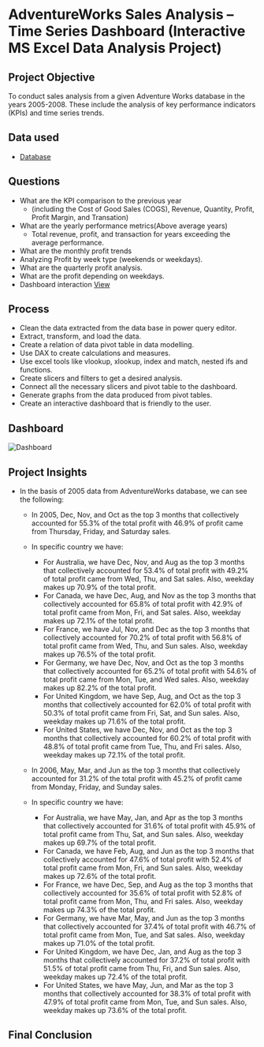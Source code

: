 #  AdventureWorks Sales Analysis – Time Series Dashboard (Interactive MS Excel Data Analysis Project)
## Project Objective
To conduct sales analysis from a given Adventure Works database in the years 2005-2008. These include the analysis of key performance indicators (KPIs) and time series trends.
## Data used
- <a href = "https://github.com/pagonzales/AdventureWorks_Sales_Analysis_TimeSeries_Dashboard/blob/main/AdventureWorks%20Database.xlsx">Database</a>
## Questions
- What are the KPI comparison to the previous year
  - (including the Cost of Good Sales (COGS), Revenue, Quantity, Profit, Profit Margin, and Transation)
- What are the yearly performance metrics(Above average years)
  - Total revenue, profit, and transaction for years exceeding the average performance.
- What are the monthly profit trends
- Analyzing Profit by week type (weekends or weekdays).
- What are the quarterly profit analysis.
- What are the profit depending on weekdays.
-	Dashboard interaction <a href = "https://github.com/pagonzales/AdventureWorks_Sales_Analysis_TimeSeries_Dashboard/blob/main/Dashboard.png">View</a>
## Process
-	Clean the data extracted from the data base in power query editor.
-	Extract, transform, and load the data.
-	Create a relation of data pivot table in data modelling.
-	Use DAX to create calculations and measures.
-	Use excel tools like vlookup, xlookup, index and match, nested ifs and functions.
-	Create slicers and filters to get a desired analysis.
- Connect all the necessary slicers and pivot table to the dashboard.
-	Generate graphs from the data produced from pivot tables.
- Create an interactive dashboard that is friendly to the user.
## Dashboard
![Dashboard](https://github.com/user-attachments/assets/16165f4c-d094-4123-95a3-154cedfecdeb)

## Project Insights
- In the basis of 2005 data from AdventureWorks database, we can see the following:
  - In 2005, Dec, Nov, and Oct as the top 3 months that collectively accounted for 55.3% of the total profit with 46.9% of profit came from Thursday, Friday, and Saturday sales.
  - In specific country we have:
    - For Australia, we have Dec, Nov, and Aug as the top 3 months that collectively accounted for 53.4% of total profit with 49.2% of total profit came from Wed, Thu, and Sat sales. Also, weekday makes up 70.9% of the total profit.
    - For Canada, we have Dec, Aug, and Nov as the top 3 months that collectively accounted for 65.8% of total profit with 42.9% of total profit came from Mon, Fri, and Sat sales. Also, weekday makes up 72.1% of the total profit.
    - For France, we have Jul, Nov, and Dec as the top 3 months that collectively accounted for 70.2% of total profit with 56.8% of total profit came from Wed, Thu, and Sun sales. Also, weekday makes up 76.5% of the total profit.
    - For Germany, we have Dec, Nov, and Oct as the top 3 months that collectively accounted for 65.2% of total profit with 54.6% of total profit came from Mon, Tue, and Wed sales. Also, weekday makes up 82.2% of the total profit.
    - For United Kingdom, we have Sep, Aug, and Oct as the top 3 months that collectively accounted for 62.0% of total profit with 50.3% of total profit came from Fri, Sat, and Sun sales. Also, weekday makes up 71.6% of the total profit.
    - For United States, we have Dec, Nov, and Oct as the top 3 months that collectively accounted for 60.2% of total profit with 48.8% of total profit came from Tue, Thu, and Fri sales. Also, weekday makes up 72.1% of the total profit.
      
  - In 2006, May, Mar, and Jun as the top 3 months that collectively accounted for 31.2% of the total profit with 45.2% of profit came from Monday, Friday, and Sunday sales.
  - In specific country we have:
    - For Australia, we have May, Jan, and Apr as the top 3 months that collectively accounted for 31.6% of total profit with 45.9% of total profit came from Thu, Sat, and Sun sales. Also, weekday makes up 69.7% of the total profit.
    - For Canada, we have Feb, Aug, and Jun as the top 3 months that collectively accounted for 47.6% of total profit with 52.4% of total profit came from Mon, Fri, and Sun sales. Also, weekday makes up 72.6% of the total profit.
    - For France, we have Dec, Sep, and Aug as the top 3 months that collectively accounted for 35.6% of total profit with 52.8% of total profit came from Mon, Thu, and Fri sales. Also, weekday makes up 74.3% of the total profit.
    - For Germany, we have Mar, May, and Jun as the top 3 months that collectively accounted for 37.4% of total profit with 46.7% of total profit came from Mon, Tue, and Sat sales. Also, weekday makes up 71.0% of the total profit.
    - For United Kingdom, we have Dec, Jan, and Aug as the top 3 months that collectively accounted for 37.2% of total profit with 51.5% of total profit came from Thu, Fri, and Sun sales. Also, weekday makes up 72.4% of the total profit.
    - For United States, we have May, Jun, and Mar as the top 3 months that collectively accounted for 38.3% of total profit with 47.9% of total profit came from Mon, Tue, and Sun sales. Also, weekday makes up 73.6% of the total profit.
## Final Conclusion

